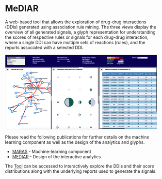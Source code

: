 # MeDIAR
A web-based tool that allows the exploration of drug-drug interactions (DDIs) generated using association rule mining. The three views display the overview of all generated signals, a glyph representation for understanding the scores of respective rules or signals for each drug-drug interaction, where a single DDI can have multiple sets of reactions (rules), and the reports associated with a selected DDI.

![Alt Text](/img/img.png)

Please read the following publications for further details on the machine learning component as well as the design of the analytics and glyphs.

* [MARAS](https://tkakar.github.io/paper/maras.pdf) - Machine-learning component
* [MEDIAR](https://tkakar.github.io/paper/mediar.pdf) - Design of the interactive analytics

The [Tool](https://tkakar.github.io/MeDIAR/) can be accessed to interactively explore the DDIs and their score distributions along with the underlying reports used to generate the signals.








